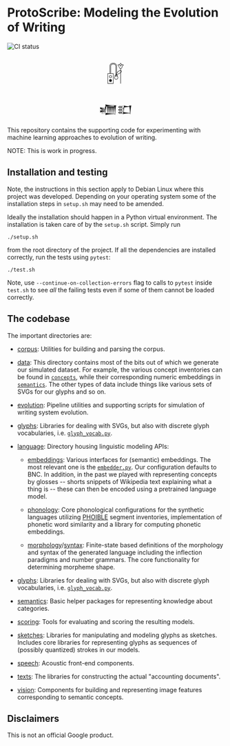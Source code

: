 # ProtoScribe: Modeling the Evolution of Writing

![CI status](https://github.com/google-research/protoscribe/actions/workflows/tests.yaml/badge.svg?branch=main)

<center>
<font size="+4">𓏞</font>
<p>
<font size="+2">𒁾𒊬</font><br>
</center>

This repository contains the supporting code for experimenting with machine
learning approaches to evolution of writing.

NOTE: This is work in progress.

## Installation and testing

Note, the instructions in this section apply to Debian Linux where this project
was developed. Depending on your operating system some of the installation steps
in `setup.sh` may need to be amended.

Ideally the installation should happen in a Python virtual environment. The
installation is taken care of by the `setup.sh` script. Simply run

```shell
./setup.sh
```

from the root directory of the project. If all the dependencies are installed
correctly, run the tests using `pytest`:

```shell
./test.sh
```

Note, use `--continue-on-collection-errors` flag to calls to `pytest` inside
`test.sh` to see *all* the failing tests even if some of them cannot be loaded
correctly.

## The codebase

The important directories are:

*   [corpus](protoscribe/corpus): Utilities for
    building and parsing the corpus.

*   [data](protoscribe/data): This directory
    contains most of the bits out of which we generate our simulated
    dataset. For example, the various concept inventories can be found in
    [`concepts`](protoscribe/data/concepts/),
    while their corresponding numeric embeddings in
    [`semantics`](protoscribe/data/semantics/).
    The other types of data include things like various sets of SVGs for our
    glyphs and so on.

*   [evolution](protoscribe/evolution): Pipeline
    utilities and supporting scripts for simulation of writing system evolution.

*   [glyphs](protoscribe/glyphs): Libraries for
    dealing with SVGs, but also with discrete glyph vocabularies, i.e.
    [`glyph_vocab.py`](protoscribe/glyphs/glyph_vocab.py).

*   [language](protoscribe/language): Directory
    housing linguistic modeling APIs:

    *   [embeddings](protoscribe/language/embeddings):
    Various interfaces for (semantic) embeddings. The most relevant one is the
    [`embedder.py`](protoscribe/language/embeddings/embedder.py).
    Our configuration defaults to BNC. In addition, in the past we played with
    representing concepts by glosses -- shorts snippets of Wikipedia text
    explaining what a thing is -- these can then be encoded using a pretrained
    language model.

    *   [phonology](protoscribe/language/phonology):
    Core phonological configurations for the synthetic languages utilizing
    [PHOIBLE](https://github.com/phoible/) segment inventories, implementation of
    phonetic word similarity and a library for computing phonetic embeddings.

    *   [morphology](protoscribe/language/morphology)/[syntax](protoscribe/language/syntax):
    Finite-state based definitions of the morphology and syntax of the generated
    language including the inflection paradigms and number grammars. The core
    functionality for determining morpheme shape.

*   [glyphs](protoscribe/glyphs): Libraries for
    dealing with SVGs, but also with discrete glyph vocabularies, i.e.
    [`glyph_vocab.py`](protoscribe/glyphs/glyph_vocab.py).

*   [semantics](protoscribe/semantics): Basic helper
    packages for representing knowledge about categories.

*   [scoring](protoscribe/scoring): Tools for
    evaluating and scoring the resulting models.

*   [sketches](protoscribe/sketches/utils):
    Libraries for manipulating and modeling glyphs as sketches. Includes core
    libraries for representing glyphs as sequences of (possibly quantized)
    strokes in our models.

*   [speech](protoscribe/speech): Acoustic
    front-end components.

*   [texts](protoscribe/texts):
    The libraries for constructing the actual "accounting documents".

*   [vision](protoscribe/vision): Components for
    building and representing image features corresponding to semantic concepts.

## Disclaimers

This is not an official Google product.
